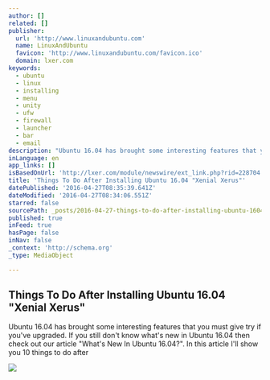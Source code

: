 ```yaml
---
author: []
related: []
publisher:
  url: 'http://www.linuxandubuntu.com'
  name: LinuxAndUbuntu
  favicon: 'http://www.linuxandubuntu.com/favicon.ico'
  domain: lxer.com
keywords:
  - ubuntu
  - linux
  - installing
  - menu
  - unity
  - ufw
  - firewall
  - launcher
  - bar
  - email
description: "Ubuntu 16.04 has brought some interesting features that you must give try if you've upgraded. If you still don't know what's new in Ubuntu 16.04 then check out our article \"What's New In Ubuntu 16.04?\". In this article I'll show you 10 things to do after"
inLanguage: en
app_links: []
isBasedOnUrl: 'http://lxer.com/module/newswire/ext_link.php?rid=228704'
title: 'Things To Do After Installing Ubuntu 16.04 "Xenial Xerus"'
datePublished: '2016-04-27T08:35:39.641Z'
dateModified: '2016-04-27T08:34:06.551Z'
starred: false
sourcePath: _posts/2016-04-27-things-to-do-after-installing-ubuntu-1604-xenial-xerus.md
published: true
inFeed: true
hasPage: false
inNav: false
_context: 'http://schema.org'
_type: MediaObject

---
```

<article style=""><h1>Things To Do After Installing Ubuntu 16.04 "Xenial Xerus"</h1><p>Ubuntu 16.04 has brought some interesting features that you must give try if you've upgraded. If you still don't know what's new in Ubuntu 16.04 then check out our article "What's New In Ubuntu 16.04?". In this article I'll show you 10 things to do after</p><img src="http://www.linuxandubuntu.com/uploads/2/1/1/5/21152474/5896443.jpg?634" /></article>